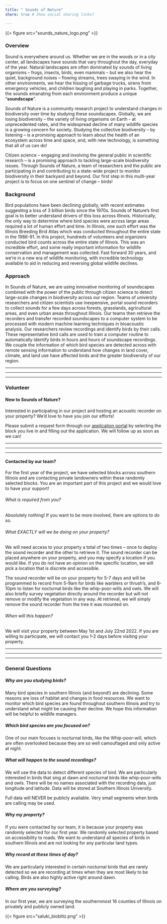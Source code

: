 ```yaml
---
title: " Sounds of Nature"
share: true # Show social sharing links?

---
```

{{< figure src="sounds_nature_logo.png" >}}

### Overview    

Sound is everywhere around us. Whether we are in the woods or in a city center, all landscapes have sounds that vary throughout the day, everyday of the year. Natural landscapes are often dominated by sounds of living organisms – frogs, insects, birds, even mammals – but we also hear the quiet, background noises – flowing streams, trees swaying in the wind. In other environments, we hear the hissing of garbage trucks, sirens from emergency vehicles, and children laughing and playing in parks. Together, the sounds emanating from each environment produce a unique “**soundscape**”.    

Sounds of Nature is a community research project to understand changes in biodiversity over time by studying these soundscapes. Globally, we are losing biodiversity – the variety of living organisms on Earth - at unprecedented rates, and the widespread decline of many wildlife species is a growing concern for society. Studying the collective biodiversity – by listening – is a promising approach to learn about the health of an ecosystem across time and space, and, with new technology, is something that all of us can do!    

Citizen science – engaging and involving the general public in scientific research – is a promising approach to tackling large-scale biodiversity issues. Through Sounds of Nature, a team of researchers and the public are participating in and contributing to a state-wide project to monitor biodiversity in their backyard and beyond. Our first step in this multi-year project is to focus on one sentinel of change – birds!  

### Background    

Bird populations have been declining globally, with recent estimates suggesting a loss of 3 billion birds since the 1970s. Sounds of Nature’s first goal is to better understand drivers of this loss across Illinois. Historically, the only way to determine where bird species were across large areas required a lot of human effort and time. In Illinois, one such effort was the Illinois Breeding Brid Atlas which was conducted throughout the entire state in the 1986-91. In this project, hundreds of volunteers and organizers conducted bird counts across the entire state of Illinois. This was an incredible effort, and some really important information for wildlife conservation and management was collected. Fast forward 30 years, and we’re in a new era of wildlife monitoring, with incredible technology available to aid in reducing and reversing global wildlife declines.    

### Approach    

In Sounds of Nature, we are using innovative monitoring of soundscapes combined with the power of the public through citizen science to detect large-scale changes in biodiversity across our region. Teams of university researchers and citizen scientists use inexpensive, portal sound recorders to collect sounds for a few days across forests, grasslands, agricultural areas, and even urban areas throughout Illinois. Our teams then retrieve the recorders and transfer recorded soundscapes to a computer system to be processed with modern machine learning techniques in bioacoustic analysis. Our researchers review recordings and identify birds by their calls. These representative bird calls are used to train a computer routine to automatically identify birds in hours and hours of soundscape recordings. We couple the information of which bird species are detected across with remote sensing information to understand how changes in land cover, climate, and land use have affected birds and the greater biodiversity of our region.    

___    
___    
___    


### Volunteer    

#### New to Sounds of Nature?  

Interested in participating in our project and hosting an acoustic recorder on your property? We’d love to have you join our efforts!    

Please submit a request form through our [application portal](https://siucarbondale.maps.arcgis.com/apps/webappviewer/index.html?id=7b281cf01f864a9bba54d4881196c423) by selecting the block you live in and filling out the application. We will follow up as soon as we can!    

___    
___    
___    


#### Contacted by our team?    

For the first year of the project, we have selected blocks across southern Illinois and are contacting private landowners within these randomly selected blocks. You are an important part of this project and we would love to have your support!    

###### What is required from you?      

Absolutely nothing! If you want to be more involved, there are options to do so. 

###### What EXACTLY will we be doing on your property?     

We will need access to your property a total of two times – once to deploy the sound recorder and the other to retrieve it. The sound recorder can be placed anywhere on your property, and you may specify a location if you would like. If you do not have an opinion on the specific location, we will pick a location that is discrete and accessible.

The sound recorder will be on your property for 5-7 days and will be programmed to record from 5-9am for birds like warblers or thrush’s, and 6-10pm to listen for nocturnal birds like the whip-poor-wills and owls. We will also briefly survey vegetation directly around the recorder but will not remove or modify the vegetation in any way. At retrieval, we will simply remove the sound recorder from the tree it was mounted on.

###### When will this happen?     

We will visit your property between May 1st and July 22nd 2022. If you are willing to participate, we will contact you 1-2 days before visiting your property.  

___    
___    
___    


### General Questions    

##### Why are you studying birds?      

Many bird species in southern Illinois (and beyond!) are declining. Some reasons are loss of habitat and changes in food resources. We want to monitor which bird species are found throughout southern Illinois and try to understand what might be causing their decline. We hope this information will be helpful to wildlife managers. 

##### Which bird species are you focused on?     

One of our main focuses is nocturnal birds, like the Whip-poor-will, which are often overlooked because they are so well camouflaged and only active at night.  

##### What will happen to the sound recordings?     

We will use the data to detect different species of bird. We are particularly interested in birds that sing at dawn and nocturnal birds like whip-poor-wills and owls. There will be no names associated with the recording data, just longitude and latitude. Data will be stored at Southern Illinois University. 

Full data will NEVER be publicly available. Very small segments when birds are calling may be used. 

##### Why my property?     

If you were contacted by our team, it is because your property was randomly selected for our first year. We randomly selected property based on accessibility to roads. We want to understand all species of birds in southern Illinois and are not looking for any particular land types.  

##### Why record at these times of day?      

We are particularly interested in certain nocturnal birds that are rarely detected so we are recording at times when they are most likely to be calling. Birds are also highly active right around dawn.   

##### Where are you surveying?      

In our first year, we are surveying the southernmost 16 counties of Illinois on privately and publicly owned land.   








    
{{< figure src="saluki_bioblitz.png" >}}
    

